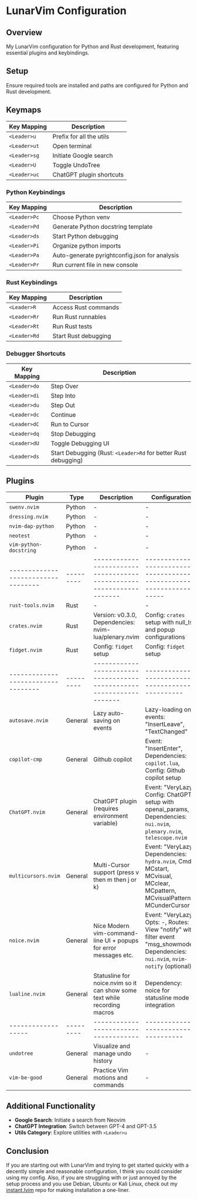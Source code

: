 # LunarVim Configuration

## Overview

My LunarVim configuration for Python and Rust development, featuring essential plugins and keybindings.

## Setup

Ensure required tools are installed and paths are configured for Python and Rust development.

## Keymaps

| Key Mapping  | Description                    |
|--------------|--------------------------------|
| `<Leader>u`  | Prefix for all the utils       |
| `<Leader>ut` | Open terminal                  |
| `<Leader>sg` | Initiate Google search         |
| `<Leader>U`  | Toggle UndoTree                |
| `<Leader>uc` | ChatGPT plugin shortcuts       |

### Python Keybindings

| Key Mapping  | Description            |
|--------------|------------------------|
| `<Leader>Pc` | Choose Python venv                 |
| `<Leader>Pd` | Generate Python docstring template |
| `<Leader>ds` | Start Python debugging             |
| `<Leader>Pi` | Organize python imports            |
| `<Leader>Pa` | Auto-generate pyrightconfig.json for analysis |
| `<Leader>Pr` | Run current file in new console    |

### Rust Keybindings

| Key Mapping  | Description              |
|--------------|--------------------------|
| `<Leader>R`  | Access Rust commands     |
| `<Leader>Rr` | Run Rust runnables       |
| `<Leader>Rt` | Run Rust tests           |
| `<Leader>Rd` | Start Rust debugging     |

### Debugger Shortcuts

| Key Mapping  | Description                       |
|--------------|-----------------------------------|
| `<Leader>do` | Step Over                         |
| `<Leader>di` | Step Into                         |
| `<Leader>du` | Step Out                          |
| `<Leader>dc` | Continue                          |
| `<Leader>dC` | Run to Cursor                     |
| `<Leader>dq` | Stop Debugging                    |
| `<Leader>dU` | Toggle Debugging UI               |
| `<Leader>ds` | Start Debugging (Rust: `<Leader>Rd` for better Rust debugging) |

## Plugins

| Plugin                           | Type    | Description                                                       | Configuration                        |
|----------------------------------|---------|-------------------------------------------------------------------|--------------------------------------|
| `swenv.nvim`                     | Python  | -                                                                 | -                                    |
| `dressing.nvim`                  | Python  | -                                                                 | -                                    |
| `nvim-dap-python`                | Python  | -                                                                 | -                                    |
| `neotest`                        | Python  | -                                                                 | -                                    |
| `vim-python-docstring`           | Python  | -                                                                 | -                                    |
|----------------------------------|---------|-------------------------------------------------------------------|----------------------------------------------------------------------|
| `rust-tools.nvim`               | Rust    | -                                                                 | -                                                                    |
| `crates.nvim`                   | Rust    | Version: v0.3.0, Dependencies: nvim-lua/plenary.nvim               | Config: `crates` setup with null_ls and popup configurations           |
| `fidget.nvim`                   | Rust    | Config: `fidget` setup                                             | Config: `fidget` setup                                                 |
|----------------------------------|---------|-------------------------------------------------------------------|-------------------------------------------------|
| `autosave.nvim`                  | General | Lazy auto-saving on events                                        | Lazy-loading on events: "InsertLeave", "TextChanged"                    |
| `copilot-cmp`                    | General | Github copilot                                                     | Event: "InsertEnter", Dependencies: `copilot.lua`, Config: Github copilot setup | Event: "InsertEnter", Dependencies: `copilot.lua`, Config: Github copilot setup |
| `ChatGPT.nvim`                   | General | ChatGPT plugin (requires environment variable)                     | Event: "VeryLazy", Config: ChatGPT setup with openai_params, Dependencies: `nui.nvim`, `plenary.nvim`, `telescope.nvim` | Event: "VeryLazy", Config: ChatGPT setup with openai_params, Dependencies: `nui.nvim`, `plenary.nvim`, `telescope.nvim` |
| `multicursors.nvim`              | General | Multi-Cursor support (press v then <Leader>m then j or k)          | Event: "VeryLazy", Dependencies: `hydra.nvim`, Cmd: MCstart, MCvisual, MCclear, MCpattern, MCvisualPattern, MCunderCursor | Event: "VeryLazy", Dependencies: `hydra.nvim`, Cmd: MCstart, MCvisual, MCclear, MCpattern, MCvisualPattern, MCunderCursor |
| `noice.nvim`                     | General | Nice Modern vim-command-line UI + popups for error messages etc.   | Event: "VeryLazy", Opts: -, Routes: View "notify" with filter event "msg_showmode", Dependencies: `nui.nvim`, `nvim-notify` (optional) | Event: "VeryLazy", Opts: -, Routes: View "notify" with filter event "msg_showmode", Dependencies: `nui.nvim`, `nvim-notify` (optional) |
| `lualine.nvim`                   | General | Statusline for noice.nvim so it can show some text while recording macros | Dependency: noice for statusline mode integration | Config: `lualine` setup with a custom section for statusline_x, Dependency: noice for statusline mode integration |
|------------------|---------|------------------------------------|------------------------------------|
| `undotree`       | General | Visualize and manage undo history  | -                                  |
| `vim-be-good`    | General | Practice Vim motions and commands  | -                                  |

## Additional Functionality

- **Google Search**: Initiate a search from Neovim
- **ChatGPT Integration**: Switch between GPT-4 and GPT-3.5
- **Utils Category**: Explore utilities with `<Leader>u`

## Conclusion

If you are starting out with LunarVim and trying to get started quickly with a decently simple and reasonable configuration, I think you could consider using my config.
Also, if you are struggling with or just annoyed by the setup process and you use Debian, Ubuntu or Kali Linux, check out my [instant.lvim](https://github.com/barnii77/instant.lvim) repo for making installation a one-liner.
